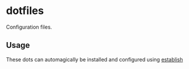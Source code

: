 dotfiles
========

Configuration files.

Usage
-----

These dots can automagically be installed and configured using
[establish](https://github.com/andrewhood125/establish)
